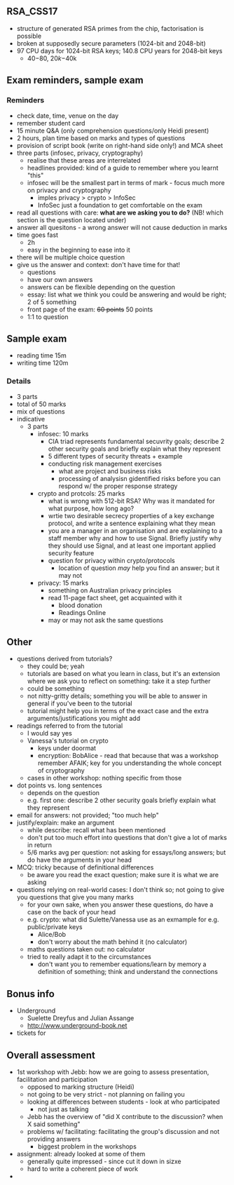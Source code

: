 ## RSA_CSS17
- structure of generated RSA primes from the chip, factorisation is possible
- broken at supposedly secure parameters (1024-bit and 2048-bit)
- 97 CPU days for 1024-bit RSA keys; 140.8 CPU years for 2048-bit keys
    - $40-$80, $20k-$40k

## Exam reminders, sample exam
### Reminders
- check date, time, venue on the day
- remember student card
- 15 minute Q&A (only comprehension questions/only Heidi present)
- 2 hours, plan time based on marks and types of questions
- provision of script book (write on right-hand side only!) and MCA sheet
- three parts (infosec, privacy, cryptography)
    - realise that these areas are interrelated
    - headlines provided: kind of a guide to remember where you learnt "this"
    - infosec will be the smallest part in terms of mark - focus much more on privacy and cryptography
        - imples privacy > crypto > InfoSec
        - InfoSec just a foundation to get comfortable on the exam
- read all questions with care: **what are we asking you to do?** (NB! which section is the question located under)
- answer all quesitons - a wrong answer will not cause deduction in marks
- time goes fast
    - 2h
    - easy in the beginning to ease into it
- there will be multiple choice question
- give us the answer and context: don't have time for that!
    - questions
    - have our own answers
    - answers can be flexible depending on the question
    - essay: list what we think you could be answering and would be right; 2 of 5 something
    - front page of the exam: ~~60 points~~ 50 points
    - 1:1 to question

## Sample exam
- reading time 15m
- writing time 120m

### Details
- 3 parts
- total of 50 marks
- mix of questions
- indicative
    - 3 parts
        - infosec: 10 marks
            - CIA triad represents fundamental secuvrity goals; describe 2 other security goals and briefly explain what they represent
            - 5 different types of security threats + example
            - conducting risk management exercises
                - what are project and business risks
                - processing of analysisn gidentified risks before you can respond w/ the proper response strategy
        - crypto and protcols: 25 marks
            - what is wrong with 512-bit RSA? Why was it mandated for what purpose, how long ago?
            - wrtie two desirable secrecy properties of a key exchange protocol, and write a sentence explaining what they mean
            - you are a manager in an organisation and are explaining to a staff member why and how to use Signal. Briefly justify why they should use Signal, and at least one important applied security feature
            - question for privacy within crypto/protocols
                - location of question *may* help you find an answer; but it may not
        - privacy: 15 marks
            - something on Australian privacy principles
            - read 11-page fact sheet, get acquainted with it
                - blood donation
                - Readings Online
            - may or may not ask the same questions

## Other
- questions derived from tutorials?
    - they could be; yeah
    - tutorials are based on what you learn in class, but it's an extension where we ask you to reflect on something: take it a step further
    - could be something
    - not nitty-gritty details; something you will be able to answer in general if you've been to the tutorial
    - tutorial might help you in terms of the exact case and the extra arguments/justifications you might add
- readings referred to from the tutorial
    - I would say yes
    - Vanessa's tutorial on crypto
        - keys under doormat
        - encryption: BobAlice - read that because that was a workshop remember AFAIK; key for you understanding the whole concept of cryptography
    - cases in other workshop: nothing specific from those
- dot points vs. long sentences
    - depends on the question
    - e.g. first one: describe  2 other security goals briefly explain what they represent
- email for answers: not provided; "too much help"
- justify/explain: make an argument
    - while describe: recall what has been mentioned
    - don't put too much effort into questions that don't give a lot of marks in return
    - 5/6 marks avg per question: not asking for essays/long answers; but do have the arguments in your head
- MCQ: tricky because of definitional differences
    - be aware you read the exact question; make sure it is what we are asking
- questions relying on real-world cases: I don't think so; not going to give you questions that give you many marks
    - for your own sake, when you answer these questions, do have a case on the back of your head
    - e.g. crypto: what did Sulette/Vanessa use as an exmample for e.g. public/private keys
        - Alice/Bob
        - don't worry about the math behind it (no calculator)
    - maths questions taken out: no calculator
    - tried to really adapt it to the circumstances
        - don't want you to remember equations/learn by memory a definition of something; think and understand the connections

## Bonus info
- Underground
    - Suelette Dreyfus and Julian Assange
    - http://www.underground-book.net
- tickets for 

## Overall assessment
- 1st workshop with Jebb: how we are going to assess presentation, facilitation and participation
    - opposed to marking structure (Heidi)
    - not going to be very strict - not planning on failing you
    - looking at differences between students - look at who participated
        - not just as talking
    - Jebb has the overview of "did X contribute to the discussion? when X said something"
    - problems w/ facilitating: facilitating the group's discussion and not providing answers
        - biggest problem in the workshops
- assignment: already looked at some of them
    - generally quite impressed - since cut it down in sizxe
    - hard to write a coherent piece of work
-         
